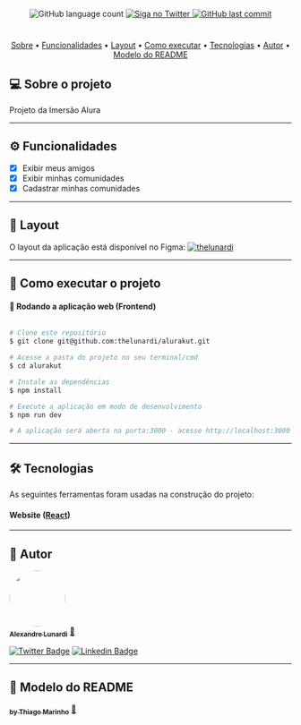 <p align="center">
  <img alt="GitHub language count" src="https://img.shields.io/github/languages/count/thelunardi/alurakut?color=%2304D361">

  <a href="https://www.twitter.com/thelunardi/">
    <img alt="Siga no Twitter" src="https://img.shields.io/twitter/url?url=https%3A%2F%2Fgithub.com%2Fthelunardi%2Falurakut">
  </a>

  <a href="https://github.com/thelunardi/alurakut/commits/main">
    <img alt="GitHub last commit" src="https://img.shields.io/github/last-commit/thelunardi/alurakut">
  </a>
</p>
<h1 align="center">

</h1>

<p align="center">
 <a href="#-sobre-o-projeto">Sobre</a> •
 <a href="#-funcionalidades">Funcionalidades</a> •
 <a href="#-layout">Layout</a> • 
 <a href="#-como-executar-o-projeto">Como executar</a> • 
 <a href="#-tecnologias">Tecnologias</a> • 
 <a href="#-autor">Autor</a> •
 <a href="#-modelo-do-readme">Modelo do README</a>
</p>


## 💻 Sobre o projeto

Projeto da Imersão Alura

---

## ⚙️ Funcionalidades

- [x] Exibir meus amigos
- [x] Exibir minhas comunidades
- [x] Cadastrar minhas comunidades

---

## 🎨 Layout

O layout da aplicação está disponível no Figma:
<a href="https://www.figma.com/file/xmuLFmN5Isg2DJngNZ24LV/Alurakut?node-id=58%3A0">
<img alt="thelunardi" src="https://img.shields.io/badge/Acessar%20Layout%20-Figma-%2304D361">
</a>

---

## 🚀 Como executar o projeto

#### 🧭 Rodando a aplicação web (Frontend)

```bash

# Clone este repositório
$ git clone git@github.com:thelunardi/alurakut.git

# Acesse a pasta do projeto no seu terminal/cmd
$ cd alurakut

# Instale as dependências
$ npm install

# Execute a aplicação em modo de desenvolvimento
$ npm run dev

# A aplicação será aberta na porta:3000 - acesse http://localhost:3000

```

---

## 🛠 Tecnologias

As seguintes ferramentas foram usadas na construção do projeto:

#### **Website**  ([React](https://reactjs.org/))

---

## 🦸 Autor

<a href="https://thelunardi.dev/">
 <img style="border-radius: 50%;" src="https://github.com/thelunardi.png" width="100px;" alt=""/>
 <br />
 <sub><b>Alexandre Lunardi</b></sub></a> <a href="https://thelunardi.dev" title="thelunardi">🚀</a>
 <br />

[![Twitter Badge](https://img.shields.io/badge/-@thelunardi-1ca0f1?style=flat-square&labelColor=1ca0f1&logo=twitter&logoColor=white&link=https://twitter.com/thelunardi)](https://twitter.com/thelunardi) [![Linkedin Badge](https://img.shields.io/badge/-Alexandre-blue?style=flat-square&logo=Linkedin&logoColor=white&link=https://www.linkedin.com/in/thelunardi/)](https://www.linkedin.com/in/thelunardi/)

---

## 🦸 Modelo do README

<a href="https://blog.rocketseat.com.br/author/thiago/">
 <sub><b>by Thiago Marinho</b></sub></a> <a href="https://blog.rocketseat.com.br/author/thiago/" title="Rocketseat">🚀</a>
 <br />